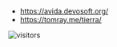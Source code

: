 #

* https://avida.devosoft.org/
* https://tomray.me/tierra/

![visitors](https://visitor-badge.laobi.icu/badge?page_id=Evolutionary-Intelligence.DistributedEvolutionaryComputation)
